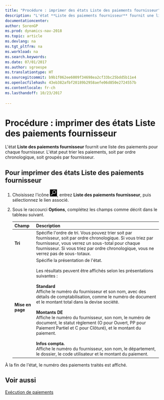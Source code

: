 ```yaml
---
title: "Procédure : imprimer des états Liste des paiements fournisseur"
description: "L'état **Liste des paiements fournisseur** fournit une liste des paiements pour chaque fournisseur. L'état peut trier les paiements, soit par ordre chronologique, soit groupés par fournisseur."
documentationcenter: 
author: SorenGP
ms.prod: dynamics-nav-2018
ms.topic: article
ms.devlang: na
ms.tgt_pltfrm: na
ms.workload: na
ms.search.keywords: 
ms.date: 07/01/2017
ms.author: sgroespe
ms.translationtype: HT
ms.sourcegitcommit: b9b1f062ee6009f34698ea2cf33bc25bdd5b11e4
ms.openlocfilehash: 43eb382afbf20189b2958aefe06d850e2724557b
ms.contentlocale: fr-ch
ms.lasthandoff: 10/23/2017

---
```

# <a name="how-to-print-vendor-payments-list-reports"></a>Procédure : imprimer des états Liste des paiements fournisseur
L'état **Liste des paiements fournisseur** fournit une liste des paiements pour chaque fournisseur. L'état peut trier les paiements, soit par ordre chronologique, soit groupés par fournisseur.  

## <a name="to-print-the-vendor-payments-list-report"></a>Pour imprimer des états Liste des paiements fournisseur  

1.  Choisissez l'icône ![Page ou état pour la recherche](../../media/ui-search/search_small.png "icône Page ou état pour la recherche"), entrez **Liste des paiements fournisseur**, puis sélectionnez le lien associé.  
2.  Sous le raccourci **Options**, complétez les champs comme décrit dans le tableau suivant.  

    |Champ|Description|  
    |---------------------------------|---------------------------------------|  
    |**Tri**|Spécifie l'ordre de tri. Vous pouvez trier soit par fournisseur, soit par ordre chronologique. Si vous triez par fournisseur, vous verrez un sous-total pour chaque fournisseur. Si vous triez par ordre chronologique, vous ne verrez pas de sous-totaux.|  
    |**Mise en page**|Spécifie la présentation de l'état.<br /><br /> Les résultats peuvent être affichés selon les présentations suivantes :<br /><br /> **Standard**<br /> Affiche le numéro du fournisseur et son nom, avec des détails de comptabilisation, comme le numéro de document et le montant total dans la devise société.<br /><br /> **Montants DE**<br /> Affiche le numéro du fournisseur, son nom, le numéro de document, le statut règlement (O pour Ouvert, PP pour Paiement Partiel et C pour Clôturé), et le montant du paiement.<br /><br /> **Infos compta.**<br /> Affiche le numéro du fournisseur, son nom, le département, le dossier, le code utilisateur et le montant du paiement.|  

 À la fin de l'état, le numéro des paiements traités est affiché.  

## <a name="see-also"></a>Voir aussi  
[Exécution de paiements](../../payables-make-payments.md)

